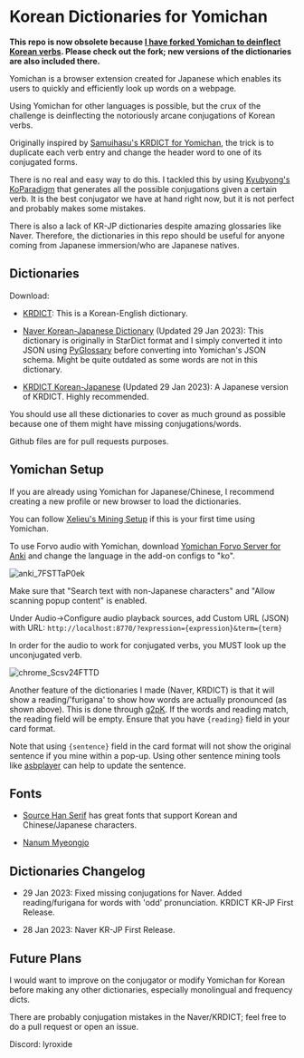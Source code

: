 # Korean Dictionaries for Yomichan
**This repo is now obsolete because [I have forked Yomichan to deinflect Korean verbs](https://github.com/Lyroxide/yomichan-korean). Please check out the fork; new versions of the dictionaries are also included there.**


Yomichan is a browser extension created for Japanese which enables its users to quickly and efficiently look up words on a webpage.

Using Yomichan for other languages is possible, but the crux of the challenge is deinflecting the notoriously arcane conjugations of Korean verbs.

Originally inspired by [Samuihasu's KRDICT for Yomichan](https://github.com/Samuihasu/krdict-yomichan), the trick is to duplicate each verb entry and change the header word to one of its conjugated forms.

There is no real and easy way to do this. I tackled this by using [Kyubyong's KoParadigm](https://github.com/Kyubyong/KoParadigm) that generates all the possible conjugations given a certain verb. It is the best conjugator we have at hand right now, but it is not perfect and probably makes some mistakes.

There is also a lack of KR-JP dictionaries despite amazing glossaries like Naver. Therefore, the dictionaries in this repo should be useful for anyone coming from Japanese immersion/who are Japanese natives.

## Dictionaries

Download:

- [KRDICT](https://github.com/Samuihasu/krdict-yomichan/releases): This is a Korean-English dictionary.

- [Naver Korean-Japanese Dictionary](https://mega.nz/folder/Tcw1EDaI#BcXbB_pAw7Nn2qOIVeNXTw) (Updated 29 Jan 2023): This dictionary is originally in StarDict format and I simply converted it into JSON using [PyGlossary](https://github.com/ilius/pyglossary) before converting into Yomichan's JSON schema. Might be quite outdated as some words are not in this dictionary.

- [KRDICT Korean-Japanese](https://mega.nz/folder/Tcw1EDaI#BcXbB_pAw7Nn2qOIVeNXTw) (Updated 29 Jan 2023): A Japanese version of KRDICT. Highly recommended.

You should use all these dictionaries to cover as much ground as possible because one of them might have missing conjugations/words.

Github files are for pull requests purposes.

## Yomichan Setup

If you are already using Yomichan for Japanese/Chinese, I recommend creating a new profile or new browser to load the dictionaries.

You can follow [Xelieu's Mining Setup](https://rentry.co/mining) if this is your first time using Yomichan.

To use Forvo audio with Yomichan, download [Yomichan Forvo Server for Anki](https://ankiweb.net/shared/info/580654285) and change the language in the add-on configs to "ko".

![anki_7FSTTaP0ek](https://user-images.githubusercontent.com/33834537/215238526-d6740711-f2ed-45da-9c22-d2c461c90162.png)

Make sure that "Search text with non-Japanese characters" and "Allow scanning popup content" is enabled.

Under Audio->Configure audio playback sources, add Custom URL (JSON) with URL: `http://localhost:8770/?expression={expression}&term={term}`

In order for the audio to work for conjugated verbs, you MUST look up the unconjugated verb.

![chrome_Scsv24FTTD](https://user-images.githubusercontent.com/33834537/215333467-44b9c345-3fdd-4427-912b-22ff89ee2527.png)

Another feature of the dictionaries I made (Naver, KRDICT) is that it will show a reading/'furigana' to show how words are actually pronounced (as shown above). This is done through [g2pK](https://github.com/Kyubyong/g2pK). If the words and reading match, the reading field will be empty. Ensure that you have `{reading}` field in your card format.

Note that using `{sentence}` field in the card format will not show the original sentence if you mine within a pop-up. Using other sentence mining tools like [asbplayer](https://github.com/killergerbah/asbplayer) can help to update the sentence.

## Fonts

- [Source Han Serif](https://source.typekit.com/source-han-serif/?scid=social71226596) has great fonts that support Korean and Chinese/Japanese characters.

- [Nanum Myeongjo](https://github.com/Lyroxide/yomichan-ko-dic/files/10529996/Nanum_Myeongjo.zip)

## Dictionaries Changelog

- 29 Jan 2023: Fixed missing conjugations for Naver. Added reading/furigana for words with 'odd' pronunciation. KRDICT KR-JP First Release.

- 28 Jan 2023: Naver KR-JP First Release.

## Future Plans

I would want to improve on the conjugator or modify Yomichan for Korean before making any other dictionaries, especially monolingual and frequency dicts.

There are probably conjugation mistakes in the Naver/KRDICT; feel free to do a pull request or open an issue.

Discord: lyroxide
